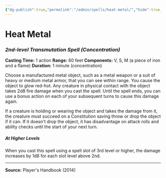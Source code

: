 ```yaml
---
{"dg-publish":true,"permalink":"/admin/spells/heat-metal/","hide":true,"updated":"2025-08-11T11:53:30.913+01:00"}
---
```


# Heat Metal
### *2nd-level Transmutation Spell* *(Concentration)*
**Casting Time:** 1 action
**Range:** 60 feet
**Components:** V, S, M (a piece of iron and a flame)
**Duration:** 1 minute (concentration)

Choose a manufactured metal object, such as a metal weapon or a suit of heavy or medium metal armor, that you can see within range. You cause the object to glow red-hot. Any creature in physical contact with the object takes 2d8 fire damage when you cast the spell. Until the spell ends, you can use a bonus action on each of your subsequent turns to cause this damage again.

If a creature is holding or wearing the object and takes the damage from it, the creature must succeed on a Constitution saving throw or drop the object if it can. If it doesn't drop the object, it has disadvantage on attack rolls and ability checks until the start of your next turn.

##### At Higher Levels
When you cast this spell using a spell slot of 3rd level or higher, the damage increases by 1d8 for each slot level above 2nd.

---
**Source:** Player's Handbook (2014)